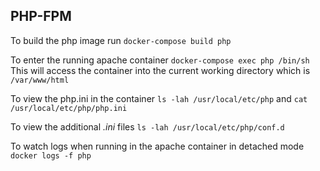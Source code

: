 ## PHP-FPM

To build the php image run `docker-compose build php`

To enter the running apache container `docker-compose exec php /bin/sh`
This will access the container into the current working directory which is `/var/www/html`

To view the php.ini in the container `ls -lah /usr/local/etc/php` and `cat /usr/local/etc/php/php.ini`

To view the additional *.ini* files `ls -lah /usr/local/etc/php/conf.d` 

To watch logs when running in the apache container in detached mode `docker logs -f php`